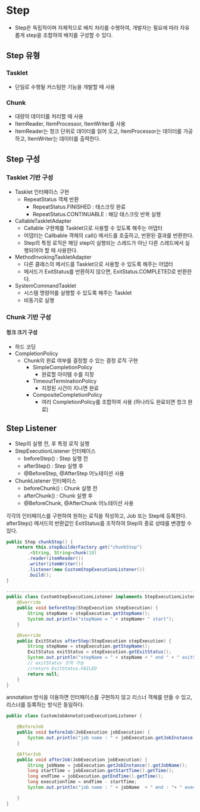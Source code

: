 # Step
- Step은 독립적이며 자체적으로 배치 처리를 수행하여, 개발자는 필요에 따라 자유롭게 step을 조합하여 배치를 구성할 수 있다. 

## Step 유형
### Tasklet
- 단일로 수행될 커스텀한 기능을 개발할 때 사용

### Chunk
- 대량의 데이터를 처리할 때 사용
- ItemReader, ItemProcessor, ItemWriter를 사용
- ItemReader는 청크 단위로 데이터를 읽어 오고, ItemProcessor는 데이터를 가공하고, ItemWriter는 데이터를 출력한다.

## Step 구성
### Tasklet 기반 구성
- Tasklet 인터페이스 구현
  - RepeatStatus 객체 반환
    - RepeatStatus.FINISHED : 태스크릿 완료
    - RepeatStatus.CONTINUABLE : 해당 태스크릿 반복 실행
- CallableTaskletAdapter
  - Callable 구현체를 Tasklet으로 사용할 수 있도록 해주는 어댑터
  - 어댑터는 Callbable 객체의 call() 메서드를 호출하고, 반환된 결과를 반환한다.
  - Step의 특정 로직은 해당 step이 실행되는 스레드가 아닌 다른 스레드에서 실행되어야 할 때 사용한다.
- MethodInvokingTaskletAdapter
  - 다른 클래스의 메서드를 Tasklet으로 사용할 수 있도록 해주는 어댑터
  - 메서드가 ExitStatus를 반환하지 않으면, ExitStatus.COMPLETED로 반환한다.
- SystemCommandTasklet
  - 시스템 명령어를 실행할 수 있도록 해주는 Tasklet
  - 비동기로 실행

### Chunk 기반 구성
#### 청크 크기 구성
- 하드 코딩
- CompletionPolicy
  - Chunk의 완료 여부를 결정할 수 있는 결정 로직 구현
    - SimpleCompletionPolicy
      - 완료할 아이템 수를 지정
    - TimeoutTerminationPolicy
      - 지정된 시간이 지나면 완료
    - CompositeCompletionPolicy
      - 여러 CompletionPolicy를 조합하여 사용 (하나라도 완료되면 청크 완료)


## Step Listener
- Step의 실행 전, 후 특정 로직 실행
- StepExecutionListener 인터페이스
  - beforeStep() : Step 실행 전
  - afterStep() : Step 실행 후
  - @BeforeStep, @AfterStep 어노테이션 사용
- ChunkListener 인터페이스
  - beforeChunk() : Chunk 실행 전
  - afterChunk() : Chunk 실행 후
  - @BeforeChunk, @AfterChunk 어노테이션 사용


각각의 인터페이스를 구현하여 원하는 로직을 작성하고, Job 또는 Step에 등록한다.
afterStep() 메서드의 반환값인 ExitStatus를 조작하여 Step의 종료 상태를 변경할 수 있다.
```java
public Step chunkStep() {
    return this.stepBuilderFactory.get("chunkStep")
        .<String, String>chunk(10)
        .reader(itemReader())
        .writer(itemWriter())
        .listener(new CustomStepExecutionListener())
        .build();
}

------------------------------------------------------------------------------------------
public class CustomStepExecutionListener implements StepExecutionListener {
    @Override
    public void beforeStep(StepExecution stepExecution) {
        String stepName = stepExecution.getStepName();
        System.out.println("stepName = " + stepName+ " start");
    }

    @Override
    public ExitStatus afterStep(StepExecution stepExecution) {
        String stepName = stepExecution.getStepName();
        ExitStatus exitStatus = stepExecution.getExitStatus();
        System.out.println("stepName = " + stepName + " end " + " exitStatus : "+ exitStatus);
        // exitStatus 조작 가능
        //return ExitStatus.FAILED
        return null;
    }
}
```

annotation 방식을 이용하면 인터페이스를 구현하지 않고 리스너 객체를 만들 수 있고, 리스너를 등록하는 방식은 동일하다.
```java
public class CustomJobAnnotationExecutionListener {

    @BeforeJob
    public void beforeJob(JobExecution jobExecution) {
        System.out.println("job name : " + jobExecution.getJobInstance().getJobName() + " start");
    }

    @AfterJob
    public void afterJob(JobExecution jobExecution) {
        String jobName = jobExecution.getJobInstance().getJobName();
        long startTime = jobExecution.getStartTime().getTime();
        long endTime = jobExecution.getEndTime().getTime();
        long executionTime = endTime - startTime;
        System.out.println("job name : " + jobName  + " end : "+ " execution time : "+executionTime);

    }
}
```





  
